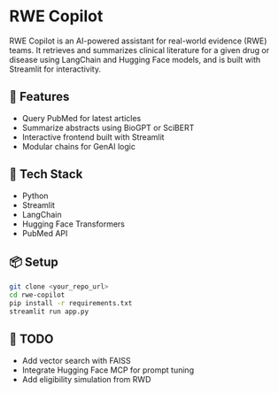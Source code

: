 # RWE Copilot

RWE Copilot is an AI-powered assistant for real-world evidence (RWE) teams. It retrieves and summarizes clinical literature for a given drug or disease using LangChain and Hugging Face models, and is built with Streamlit for interactivity.

## 🚀 Features

- Query PubMed for latest articles
- Summarize abstracts using BioGPT or SciBERT
- Interactive frontend built with Streamlit
- Modular chains for GenAI logic

## 🧠 Tech Stack

- Python
- Streamlit
- LangChain
- Hugging Face Transformers
- PubMed API

## 📦 Setup

```bash
git clone <your_repo_url>
cd rwe-copilot
pip install -r requirements.txt
streamlit run app.py
```

## 📄 TODO

- Add vector search with FAISS
- Integrate Hugging Face MCP for prompt tuning
- Add eligibility simulation from RWD
